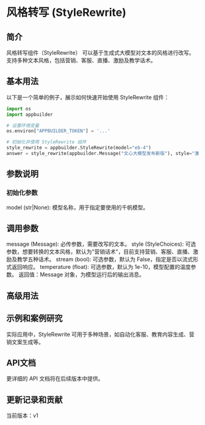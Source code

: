 # 风格转写 (StyleRewrite)

## 简介
风格转写组件（StyleRewrite） 可以基于生成式大模型对文本的风格进行改写。支持多种文本风格，包括营销、客服、直播、激励及教学话术。

## 基本用法

以下是一个简单的例子，展示如何快速开始使用 StyleRewrite 组件：

```python
import os
import appbuilder

# 设置环境变量
os.environ["APPBUILDER_TOKEN"] = '...'

# 初始化并使用 StyleRewrite 组件
style_rewrite = appbuilder.StyleRewrite(model="eb-4")
answer = style_rewrite(appbuilder.Message("文心大模型发布新版"), style="激励话术")
```

## 参数说明

### 初始化参数

model (str|None): 模型名称，用于指定要使用的千帆模型。

## 调用参数

message (Message): 必传参数，需要改写的文本。
style (StyleChoices): 可选参数，想要转换的文本风格，默认为"营销话术"，目前支持营销、客服、直播、激励及教学五种话术。
stream (bool): 可选参数，默认为 False，指定是否以流式形式返回响应。
temperature (float): 可选参数，默认为 1e-10，模型配置的温度参数。
返回值：Message 对象，为模型运行后的输出消息。

## 高级用法


## 示例和案例研究
实际应用中，StyleRewrite 可用于多种场景，如自动化客服、教育内容生成、营销文案生成等。

## API文档
更详细的 API 文档将在后续版本中提供。

## 更新记录和贡献
当前版本：v1
